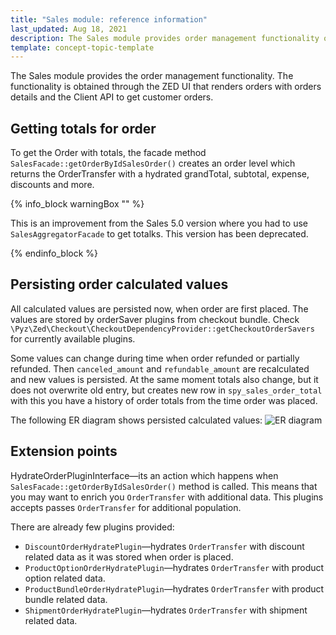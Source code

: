 ```yaml
---
title: "Sales module: reference information"
last_updated: Aug 18, 2021
description: The Sales module provides order management functionality obtained through the ZED UI that renders orders with details and the Client API to get customer orders
template: concept-topic-template
---
```


The Sales module provides the order management functionality. The functionality is obtained through the ZED UI that renders orders with orders details and the Client API to get customer orders.

## Getting totals for order

To get the Order with totals, the facade method `SalesFacade::getOrderByIdSalesOrder()` creates an order level which returns the OrderTransfer with a hydrated grandTotal, subtotal, expense, discounts and more.

{% info_block warningBox "" %}

This is an improvement from the Sales 5.0 version where you had to use `SalesAggregatorFacade` to get totalks. This version has been deprecated.

{% endinfo_block %}


## Persisting order calculated values

All calculated values are persisted now, when order are first placed. The values are stored by orderSaver plugins from checkout bundle. Check `\Pyz\Zed\Checkout\CheckoutDependencyProvider::getCheckoutOrderSavers` for currently available plugins.

Some values can change during time when order refunded or partially refunded. Then `canceled_amount` and `refundable_amount` are recalculated and new values is persisted. At the same moment totals also change, but it does not overwrite old entry, but creates new row in `spy_sales_order_total` with this you have a history of order totals from the time order was placed.

The following ER diagram shows persisted calculated values:
![ER diagram](https://spryker.s3.eu-central-1.amazonaws.com/docs/Features/Order+Management/Sales/sales_persisting_order_values.png)

## Extension points

HydrateOrderPluginInterface—its an action which happens when `SalesFacade::getOrderByIdSalesOrder()` method is called. This means that you may want to enrich you `OrderTransfer` with additional data. This plugins accepts passes `OrderTransfer` for additional population.

There are already few plugins provided:

* `DiscountOrderHydratePlugin`—hydrates `OrderTransfer` with discount related data as it was stored when order is placed.
* `ProductOptionOrderHydratePlugin`—hydrates `OrderTransfer` with product option related data.
* `ProductBundleOrderHydratePlugin`—hydrates `OrderTransfer` with product bundle related data.
* `ShipmentOrderHydratePlugin`—hydrates `OrderTransfer` with shipment related data.
